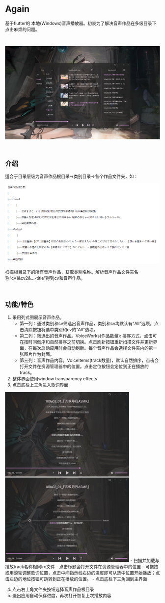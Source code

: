 # Again

基于flutter的 本地(Windows)音声播放器。初衷为了解决音声作品在多级目录下点击麻烦的问题。

<br/>

![截图](8a28824d778d123a12d0fd84c5176b91.png)

<br/>

## 介绍

适合于目录层级为音声作品根目录->类别目录->各个作品文件夹，如：

![截图](84a2f7d21a90779a809e7e967fd32928.png)

扫描根目录下的所有音声作品，获取类别名称。解析音声作品文件夹名称“cv1&cv2&...-title”得到cv和音声作品。

<br/>

## 功能/特色

1. 采用列式图展示音声作品。
   - 第一列：通过类别和cv筛选出音声作品，类别和cv均默认有“All”选项。点击清除按钮将选中类别和cv的“All”选项。
   - 第二列：筛选出的音声作品。VoiceWorks(作品数量): 排序方式，点击可在按时间倒序和自然排序之前切换。点击刷新按钮重新扫描文件并更新界面，在每次启动应用时会自动刷新。每个音声作品会选择文件夹内的第一张图片作为封面。
   - 第三列：音声作品内容。VoiceItems(track数量)，默认自然排序，点击会打开文件在资源管理器中的位置。点击定位按钮会定位到正在播放的track。
2. 整体界面使用window transparency effects
3. 点击底栏上三角进入歌词界面  
<img src="afed231cae1a2ab2b1a7543152539910.png" alt="截图" style="zoom:40%;" />
<img src="045b15ef2b9d9e29164813ce97eb834c.png" alt="截图" style="zoom:40%;" />
   - 扫描并加载与播放track名称相同lrc文件
   - 点击标题会打开文件在资源管理器中的位置
   - 可拖拽或用滚轮调整歌词位置，点击中间指示线右边的进度即可从选中位置开始播放；点击左边的地位按钮可跳转到正在播放的位置。
   - 点击底栏下三角回到主界面

4. 点击右上角文件夹按钮选择音声作品根目录
5. 退出应用自动保存进度，再次打开恢复上次播放内容
